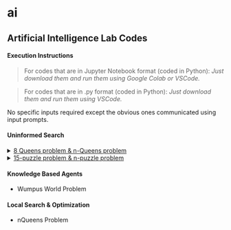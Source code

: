 # ai
## Artificial Intelligence Lab Codes

#### Execution Instructions

> For codes that are in Jupyter Notebook format (coded in Python):
> _Just download them and run them using Google Colab or VSCode._

> For codes that are in .py format (coded in Python):
> _Just download them and run them using VSCode._

No specific inputs required except the obvious ones communicated using input prompts.

#### Uninformed Search

<details>
  <summary> <ins>8 Queens problem & n-Queens problem</ins> </summary>
  
  The goal of the n-queens problem is to place n queens on a chessboard such that no queen attacks any other. 
  The problem formulation in terms of the state-space is as follows:
  
  * States: Any arrangement of 0-n queens on the board is a state.
  * Initial State: No queens on the board.
  * Actions: Add a queen to any empty square.
  * Transition Model: Returns the board with a queen added to the specified square.
  * Goal test: n queens are on the board, none attacked.
  
  Write a program to:
  1. Solve the problem starting from the initial state and print the solution chessboard.
  2. Print the number of solutions to the problem.
  3. Print the number of non-attacking states.

</details>

<details>
  <summary> <ins>15-puzzle problem & n-puzzle problem</ins> </summary>
  
   As an input, you will be given an initial and a goal board configuration and your task is to find a sequence of moves that takes the initial board
  configuration to the goal board configuration. 
  
  The problem formulation in terms of the state-space is as follows:

  * States: Any arrangement of numbers 1-15 on the board together with a blank cell is a state.
  * Initial State: A random placement of numbers 1-15 and the blank in the 16 cells of the board.
  * Actions: up,down,left,right. The respective action swaps the number to the up,down,left,right
  of the blank cell with the blank cell.
  * Transition Model: Returns the new board after an application of the action.
  * Goal test: Whether the current state matches with the goal configuration.

  Implement the graph search algorithm to print a path from the initial state leading to the goal
  state along with the corresponding action sequence (initial-board – up – next-board – down – next
  board – ... – right – goal-board)
  </details>

#### Knowledge Based Agents

* Wumpus World Problem

#### Local Search & Optimization

* nQueens Problem
